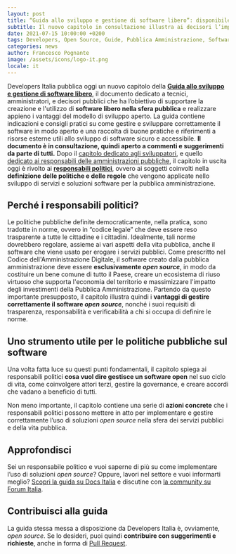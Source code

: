 ```yaml
---
layout: post
title: “Guida allo sviluppo e gestione di software libero”: disponibile il capitolo dedicato ai responsabili politici
subtitle: Il nuovo capitolo in consultazione illustra ai decisori l’importanza di adottare soluzioni open source
date: 2021-07-15 10:00:00 +0200
tags: Developers, Open Source, Guide, Pubblica Amministrazione, Software Libero, Consultazione pubblica
categories: news
author: Francesco Pognante
image: /assets/icons/logo-it.png
locale: it
---
```


Developers Italia pubblica oggi un nuovo capitolo della [**Guida allo sviluppo e gestione di software libero**](https://docs.italia.it/italia/developers-italia/guida-sviluppo-gestione-software-libero/it/stabile/index.html), il documento dedicato a tecnici, amministratori, e decisori pubblici che ha l’obiettivo di supportare la creazione e l'utilizzo di **software libero nella sfera pubblica** e realizzare appieno i vantaggi del modello di sviluppo aperto. La guida contiene indicazioni e consigli pratici su come gestire e sviluppare correttamente il software in modo aperto e una raccolta di buone pratiche e riferimenti a risorse esterne utili allo sviluppo di software sicuro e accessibile. **Il documento è in consultazione, quindi aperto a commenti e suggerimenti da parte di tutti.**
Dopo il [capitolo dedicato agli sviluppatori](https://docs.italia.it/italia/developers-italia/guida-sviluppo-gestione-software-libero/it/stabile/sviluppatori.html), e quello [dedicato ai responsabili delle amministrazioni pubbliche](https://developers.italia.it/it/news/2021/04/15/pubblicata-seconda-parte-guida-software-libero), il capitolo in uscita oggi è rivolto ai **[responsabili politici](https://docs.italia.it/italia/developers-italia/guida-sviluppo-gestione-software-libero/it/stabile/responsabili-politici.html)**, ovvero ai soggetti coinvolti nella **definizione delle politiche e delle regole** che vengono applicate nello sviluppo di servizi e soluzioni software per la pubblica amministrazione.

## Perché i responsabili politici?
Le politiche pubbliche definite democraticamente, nella pratica, sono tradotte in norme, ovvero in “codice legale” che deve essere reso trasparente a tutte le cittadine e i cittadini. Idealmente, tali norme dovrebbero regolare, assieme ai vari aspetti della vita pubblica, anche il software che viene usato per erogare i servizi pubblici.
Come prescritto nel Codice dell'Amministrazione Digitale, il software creato dalla pubblica amministrazione deve essere **esclusivamente _open source_**, in modo da costituire un bene comune di tutto il Paese, creare un ecosistema di riuso virtuoso che supporta l'economia del territorio e massimizzare l'impatto degli investimenti della Pubblica Amministrazione.
Partendo da questo importante presupposto, il capitolo illustra quindi i **vantaggi di gestire correttamente il software _open source_**, nonché i suoi requisiti di trasparenza, responsabilità e verificabilità a chi si occupa di definire le norme.

## Uno strumento utile per le politiche pubbliche sul software

Una volta fatta luce su questi punti fondamentali, il capitolo spiega ai responsabili politici **cosa vuol dire gestisce un software open** nel suo ciclo di vita, come coinvolgere attori terzi, gestire la governance, e creare accordi che vadano a beneficio di tutti.

Non meno importante, il capitolo contiene una serie di **azioni concrete** che i responsabili politici possono mettere in atto per implementare e gestire correttamente l’uso di soluzioni _open source_ nella sfera dei servizi pubblici e della vita pubblica.

## Approfondisci
Sei un responsabile politico e vuoi saperne di più su come implementare l’uso di soluzioni _open source_? Oppure, lavori nel settore e vuoi informarti meglio?
[Scopri la guida su Docs Italia](https://docs.italia.it/italia/developers-italia/guida-sviluppo-gestione-software-libero/it/stabile/index.html) e discutine con [la community su Forum Italia](https://forum.italia.it/c/software-open-source-per-la-pa/49).
## Contribuisci alla guida
La guida stessa messa a disposizione da Developers Italia è, ovviamente, _open source_. Se lo desideri, puoi quindi **contribuire con suggerimenti e richieste**, anche in forma di [Pull Request](https://github.com/italia/guida-sviluppo-gestione-software-libero).

